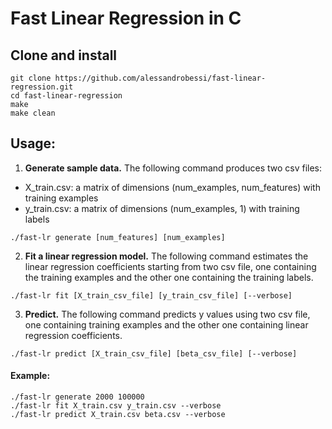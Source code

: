 # Fast Linear Regression in C

## Clone and install
```
git clone https://github.com/alessandrobessi/fast-linear-regression.git
cd fast-linear-regression
make
make clean
```

## Usage:
1) **Generate sample data.** The following command produces two csv files: 
- X_train.csv: a matrix of dimensions (num_examples, num_features) with training examples
- y_train.csv: a matrix of dimensions (num_examples, 1) with training labels
```
./fast-lr generate [num_features] [num_examples]
```


2) **Fit a linear regression model.** The following command estimates the linear regression coefficients starting from two csv file, one containing the training examples and the other one containing the training labels.
```
./fast-lr fit [X_train_csv_file] [y_train_csv_file] [--verbose]
```

3) **Predict.** The following command predicts y values using two csv file, one containing training examples and the other one containing linear regression coefficients.
```
./fast-lr predict [X_train_csv_file] [beta_csv_file] [--verbose]
```

#### Example:
```
./fast-lr generate 2000 100000
./fast-lr fit X_train.csv y_train.csv --verbose
./fast-lr predict X_train.csv beta.csv --verbose
```

